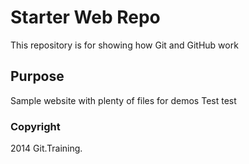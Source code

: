 # Starter Web Repo

This repository is for showing how Git and GitHub work

## Purpose

Sample website with plenty of files for demos
Test test

### Copyright

2014 Git.Training.
